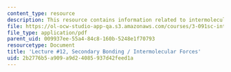 ```yaml
---
content_type: resource
description: This resource contains information related to intermolecular forces.
file: https://ol-ocw-studio-app-qa.s3.amazonaws.com/courses/3-091sc-introduction-to-solid-state-chemistry-fall-2010/2b2776b5a909a9d24085937d42feed1a_MIT3_091SCF09_lec12.pdf
file_type: application/pdf
parent_uid: 009937ee-55a4-84c8-160b-5248e1f70793
resourcetype: Document
title: 'Lecture #12, Secondary Bonding / Intermolecular Forces'
uid: 2b2776b5-a909-a9d2-4085-937d42feed1a
---
```

